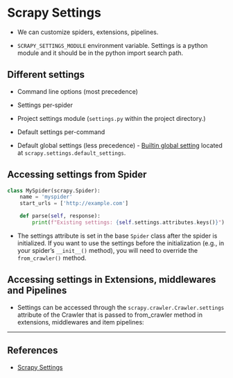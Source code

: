 # Scrapy Settings

- We can customize spiders, extensions, pipelines.

- `SCRAPY_SETTINGS_MODULE` environment variable. Settings is a python module and it should be in the python import search path.

## Different settings

- Command line options (most precedence)

- Settings per-spider

- Project settings module (`settings.py` within the project directory.)

- Default settings per-command

- Default global settings (less precedence) - [Builtin global setting](https://docs.scrapy.org/en/latest/topics/settings.html#built-in-settings-reference) located at `scrapy.settings.default_settings`.

## Accessing settings from Spider

```Python
class MySpider(scrapy.Spider):
    name = 'myspider'
    start_urls = ['http://example.com']

    def parse(self, response):
        print(f"Existing settings: {self.settings.attributes.keys()}")
```

- The settings attribute is set in the base `Spider` class after the spider is initialized. If you want to use the settings before the initialization (e.g., in your spider’s `__init__()` method), you will need to override the `from_crawler()` method.

## Accessing settings in Extensions, middlewares and Pipelines

- Settings can be accessed through the `scrapy.crawler.Crawler.settings` attribute of the Crawler that is passed to from_crawler method in extensions, middlewares and item pipelines:

---

## References

- [Scrapy Settings](https://docs.scrapy.org/en/latest/topics/settings.html)
